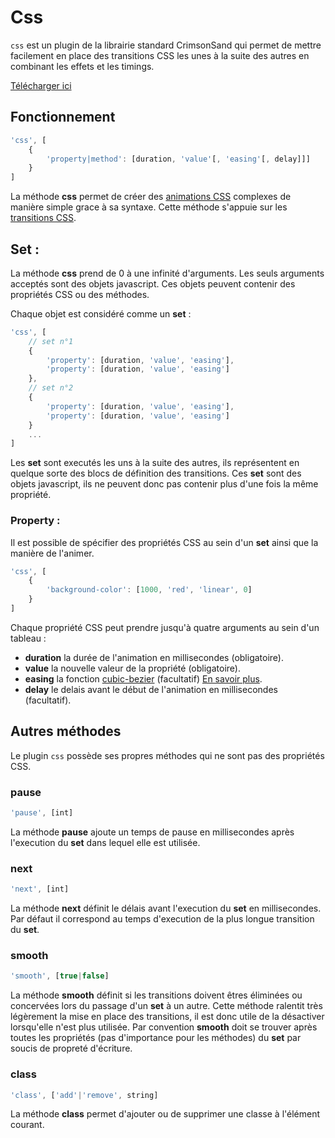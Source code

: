 # Css

`css` est un plugin de la librairie standard CrimsonSand qui permet de mettre facilement en place des transitions CSS les unes à la suite des autres en combinant les effets et les timings.

<a href="../plugins/plugin.css.js" download>Télécharger ici</a>

## Fonctionnement

```javascript
'css', [
    {
        'property|method': [duration, 'value'[, 'easing'[, delay]]]
    }
]
```

La méthode **css** permet de créer des [animations CSS](https://developer.mozilla.org/fr/docs/Web/CSS/transition)
complexes de manière simple grace à sa syntaxe.
Cette méthode s'appuie sur les [transitions CSS](https://developer.mozilla.org/fr/docs/Web/CSS/transition).

## Set :

La méthode **css** prend de 0 à une infinité d'arguments. Les seuls arguments acceptés sont des objets javascript.
Ces objets peuvent contenir des propriétés CSS ou des méthodes. 

Chaque objet est considéré comme un **set** :

```javascript
'css', [
    // set n°1
    {
        'property': [duration, 'value', 'easing'],
        'property': [duration, 'value', 'easing']
    },
    // set n°2
    {
        'property': [duration, 'value', 'easing'],
        'property': [duration, 'value', 'easing']
    }
    ...
]
```

Les **set** sont executés les uns à la suite des autres, ils représentent en quelque sorte des blocs de définition des transitions. Ces **set** sont des objets javascript, ils ne peuvent donc pas contenir plus d'une fois la même propriété.

### Property :

Il est possible de spécifier des propriétés CSS au sein d'un **set** ainsi que la manière de l'animer.

```javascript
'css', [
    {
        'background-color': [1000, 'red', 'linear', 0]
    }
]
```

Chaque propriété CSS peut prendre jusqu'à quatre arguments au sein d'un tableau :
- **duration** la durée de l'animation en millisecondes (obligatoire).
- **value** la nouvelle valeur de la propriété (obligatoire).
- **easing** la fonction [cubic-bezier](https://developer.mozilla.org/fr/docs/Web/CSS/timing-function) (facultatif) [En savoir plus](?page=beziers).
- **delay** le delais avant le début de l'animation en millisecondes (facultatif).

## Autres méthodes

Le plugin `css` possède ses propres méthodes qui ne sont pas des propriétés CSS.

### pause

```javascript
'pause', [int]
```

La méthode **pause** ajoute un temps de pause en millisecondes après l'execution du **set** dans lequel elle
est utilisée.

### next

```javascript
'next', [int]
```

La méthode **next** définit le délais avant l'execution du **set** en millisecondes. Par défaut il correspond au temps d'execution de la plus longue transition du **set**.

### smooth

```javascript
'smooth', [true|false]
```

La méthode **smooth** définit si les transitions doivent êtres éliminées ou concervées lors du passage d'un
**set** à un autre. Cette méthode ralentit très légèrement la mise en place des transitions, il est donc
utile de la désactiver lorsqu'elle n'est plus utilisée. Par convention **smooth** doit se trouver après toutes
les propriétés (pas d'importance pour les méthodes) du **set** par soucis de propreté d'écriture.

### class
```javascript
'class', ['add'|'remove', string]
```

La méthode **class** permet d'ajouter ou de supprimer une classe à l'élément courant.